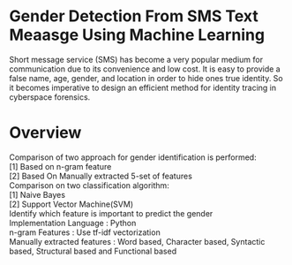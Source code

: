 # Gender Detection From SMS Text Meaasge Using Machine Learning
Short message service (SMS) has become a very popular medium for communication due to its convenience and low cost. It is easy to provide a false name, age, gender, and location in order to hide ones true identity. So it becomes imperative to design an efficient method for identity tracing in cyberspace forensics.
# Overview
Comparison of two approach for gender identification is performed:                                                                         
	[1] Based on n-gram feature                                                                                                       
	[2] Based On Manually extracted 5-set of features                                                                                
Comparison on two classification algorithm:                                                                                               
 	[1] Naive Bayes                                                                                                                   
 	[2] Support Vector Machine(SVM)                                                                                                   
Identify which feature is important to predict the gender                                                                                 
Implementation Language : Python                                                                                                           
n-gram Features : Use tf-idf vectorization                                                                                                 
Manually extracted features :  Word based, Character based, Syntactic based, Structural based and Functional based                         
